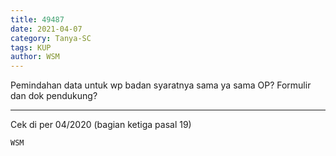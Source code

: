 ```yaml
---
title: 49487
date: 2021-04-07
category: Tanya-SC
tags: KUP
author: WSM
---
```


Pemindahan data untuk wp badan syaratnya sama ya sama OP? Formulir dan dok pendukung?

---

Cek di per 04/2020 (bagian ketiga pasal 19)

`WSM`
